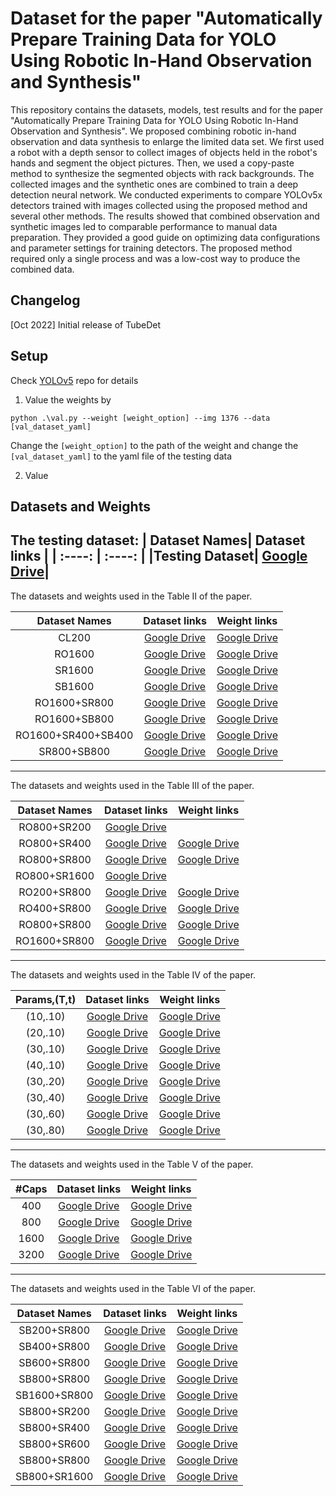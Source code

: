 # Dataset for the paper "Automatically Prepare Training Data for YOLO Using Robotic In-Hand Observation and Synthesis" 

This repository contains the datasets, models, test results and for the paper "Automatically Prepare Training Data for YOLO Using Robotic In-Hand Observation and Synthesis". We proposed combining robotic in-hand observation and data synthesis to enlarge the limited data set. We first used a robot with a depth sensor to collect images of objects held in the robot's hands and segment the object pictures. Then, we used a copy-paste method to synthesize the segmented objects with rack backgrounds. The collected images and the synthetic ones are combined to train a deep detection neural network. We conducted experiments to compare YOLOv5x detectors trained with images collected using the proposed method and several other methods. The results showed that combined observation and synthetic images led to comparable performance to manual data preparation. They provided a good guide on optimizing data configurations and parameter settings for training detectors. The proposed method required only a single process and was a low-cost way to produce the combined data.

## Changelog
[Oct 2022] Initial release of TubeDet
 
## Setup
Check [YOLOv5](https://github.com/ultralytics/yolov5) repo for details

1. Value the weights by 
```
python .\val.py --weight [weight_option] --img 1376 --data [val_dataset_yaml]
``` 
Change the `[weight_option]` to the path of the weight and change the `[val_dataset_yaml]` to the yaml file of the testing data

2. Value 

## Datasets and Weights

The testing dataset:
| Dataset Names| Dataset links |
| :----: | :----: | 
|Testing Dataset| [Google Drive](https://drive.google.com/file/d/1FVQVKF1bVyt6lNHOO-lNxjRlPzYg6EyE/view?usp=sharing)|
---

The datasets and weights used in the Table II of the paper.

| Dataset Names| Dataset links | Weight links |
| :----: | :----: | :----: |
|CL200| [Google Drive](https://drive.google.com/file/d/1o_GysrCxgZ4evxOy9U1NoqxmBXhzqCAx/view?usp=sharing) |[Google Drive](https://drive.google.com/file/d/1Jdg4l6_7SFoGY1qSYZxhF_w7LzRIPYUl/view?usp=sharing) | 
|RO1600| [Google Drive](https://drive.google.com/file/d/1bclJbhRXgGiRFjk2ZY1Ec_o33hQ__15v/view?usp=sharing)|[Google Drive](https://drive.google.com/file/d/1AG2f6lc4VtoxhoXVwDIqCRV-rSL8N4jA/view?usp=sharing) |
|SR1600| [Google Drive](https://drive.google.com/file/d/1daTh6-bJmTEB591Habbsmqf2PSqsj6AA/view?usp=sharing)|[Google Drive](https://drive.google.com/file/d/1HHdR2EPa3tlNSJkYzUfaZNNzlgxKqRw5/view?usp=sharing) |
|SB1600|[Google Drive](https://drive.google.com/file/d/1KC80mR-iO4csqmUPfJtQ00MGWK4Jkc9q/view?usp=sharing)| [Google Drive](https://drive.google.com/file/d/1pajWljRSzOhiuK7AvrdopOI2BO10spk7/view?usp=sharing)|
|RO1600+SR800| [Google Drive](https://drive.google.com/file/d/1WAXnm7OYBK1xFyrRDs8_icCvfAPB7cGQ/view?usp=sharing)|[Google Drive](https://drive.google.com/file/d/1KmowYCw21mH6TRPa2XQ4xH-_49FAYAmq/view?usp=sharing) |
|RO1600+SB800| [Google Drive](https://drive.google.com/file/d/1o8B8hQQQa5khTG_OIOa2XwTCoRBmp_IU/view?usp=sharing)| [Google Drive](https://drive.google.com/file/d/1Y9wuuzRPDFNiv4ODmnJa7cKlxFjtpe7W/view?usp=sharing)|
|RO1600+SR400+SB400| [Google Drive](https://drive.google.com/file/d/1bxhNHoKG7lIWf3eFaQavOztty-CgIAg6/view?usp=sharing)|[Google Drive](https://drive.google.com/file/d/1VxFnEsCQuVrzLfJOa3vzQNFr2TB87TuD/view?usp=sharing) |
|SR800+SB800| [Google Drive](https://drive.google.com/file/d/1b0EkzFMlH7smpIH_jaBBXfiAuspLCQxB/view?usp=sharing)| [Google Drive](https://drive.google.com/file/d/1_Tt9h6ojqrt9UtJ4K5IKLTcr4IuJq4DI/view?usp=sharing)| 

---

The datasets and weights used in the Table III of the paper.

| Dataset Names| Dataset links | Weight links |
| :----: | :----: | :----: |
|RO800+SR200| [Google Drive](https://drive.google.com/file/d/1wjTKqBQW6Qu0KEVwFSHBiGwiAlWSw9fA/view?usp=sharing)| |
|RO800+SR400| [Google Drive](https://drive.google.com/file/d/1s9LjDdTP4ZuoIK2evia3_woCg3JeMsDG/view?usp=sharing)| [Google Drive](https://drive.google.com/file/d/1hbKwdZhnCbDLKmYp7KtncwVyUYdDiQ3M/view?usp=sharing)|
|RO800+SR800| [Google Drive](https://drive.google.com/file/d/1jjNfqu9m48pkGQTy0s_VAxQzlHKrmNg-/view?usp=sharing)| [Google Drive](https://drive.google.com/file/d/1NjBfuyNqvL9aEyI7R9vwDMa0hHzSoFif/view?usp=sharing)|
|RO800+SR1600| [Google Drive](https://drive.google.com/file/d/1_hTMEwx7mjRFNw1rKI41rE4s4Fv4VHwm/view?usp=sharing)| |
|RO200+SR800| [Google Drive](https://drive.google.com/file/d/107dy_vu5Dbqx76SIBQziP_6Kr7MmOwnn/view?usp=sharing)| [Google Drive](https://drive.google.com/file/d/1evNx7a47wlwcqnI3VHpuHbsbuAFTSKL0/view?usp=sharing)|
|RO400+SR800| [Google Drive](https://drive.google.com/file/d/1sSmkcVVtWgLu3y3haOWOBl4hKpkbMvqD/view?usp=sharing) | [Google Drive](https://drive.google.com/file/d/1yAZJU1nRK_otMX77qW7zahFAAA6JH9g_/view?usp=sharing)|
|RO800+SR800| [Google Drive](https://drive.google.com/file/d/1jjNfqu9m48pkGQTy0s_VAxQzlHKrmNg-/view?usp=sharing)| [Google Drive](https://drive.google.com/file/d/1NjBfuyNqvL9aEyI7R9vwDMa0hHzSoFif/view?usp=sharing)|
|RO1600+SR800| [Google Drive](https://drive.google.com/file/d/1WAXnm7OYBK1xFyrRDs8_icCvfAPB7cGQ/view?usp=sharing)|[Google Drive](https://drive.google.com/file/d/1KmowYCw21mH6TRPa2XQ4xH-_49FAYAmq/view?usp=sharing) |

---

The datasets and weights used in the Table IV of the paper.

| Params,(T,t)| Dataset links | Weight links |
| :----: | :----: | :----: |
|(10,.10)| [Google Drive](https://drive.google.com/file/d/11qrU6qkvFCZ4vu9LEy158l1g-GiDZbhA/view?usp=sharing)| [Google Drive](https://drive.google.com/file/d/1o_Khfpxe0UEO4iSXoypnUImtIg7M5rTl/view?usp=sharing)|
|(20,.10)| [Google Drive](https://drive.google.com/file/d/149lGnaz2ePSJh2kbldaXQMGFyCv_2er0/view?usp=sharing)| [Google Drive](https://drive.google.com/file/d/1IAp68JWeKUjYOQCTHo348uWO5AlWKxEv/view?usp=sharing)|
|(30,.10)| [Google Drive](https://drive.google.com/file/d/1K2pnUW3obE8VaVGGYukWZmQiQZb-q-Le/view?usp=sharing)| [Google Drive](https://drive.google.com/file/d/1M7U7ry32nplNEoSmnSevDv_OF_nr_X2k/view?usp=sharing)|
|(40,.10)| [Google Drive](https://drive.google.com/file/d/14lru9jLKaaHkdJquJYvoKmQN-Wn8DzU8/view?usp=sharing)|  [Google Drive](https://drive.google.com/file/d/1j9EUaBhTZMnNUstfiO8JbY1JE4IERLjO/view?usp=sharing)|
|(30,.20)| [Google Drive](https://drive.google.com/file/d/1l-yKUKs1Hwz73W2YAPYex4xD2ttkrghm/view?usp=sharing)| [Google Drive](https://drive.google.com/file/d/1dLY7pBPKIUBBe4BkkUUHUAGYIXvO22NX/view?usp=sharing)|
|(30,.40)| [Google Drive](https://drive.google.com/file/d/1UWxS2PmXlTKw6KMpxM7in9263M49dGJc/view?usp=sharing)| [Google Drive](https://drive.google.com/file/d/1x8NJerGezxP__nInmlUjy7HLRT0D-C1M/view?usp=sharing)|
|(30,.60)| [Google Drive](https://drive.google.com/file/d/16-lLsoQaxdndZRKcX4KFo9CFm69OCvQ3/view?usp=sharing)| [Google Drive](https://drive.google.com/file/d/1aaPNMDYSYnvjsDWC3iB_uLZbZxtNvDdo/view?usp=sharing)|
|(30,.80)| [Google Drive](https://drive.google.com/file/d/106cPWysI56nv_C_3xDABxatPIGjv7AEW/view?usp=sharing)| [Google Drive](https://drive.google.com/file/d/1y44XvwGUkkSPir61OA8IRbx33hMoIvQE/view?usp=sharing)|

---

The datasets and weights used in the Table V of the paper.

| #Caps| Dataset links | Weight links |
| :----: | :----: | :----: |
|400| [Google Drive](https://drive.google.com/file/d/14qyNUPHDe6f7bT1EX5YOrp-vF4F6gMUr/view?usp=sharing)| [Google Drive](https://drive.google.com/file/d/17D99poCkElqfAiOd78Hb1hqtjYh38yIo/view?usp=sharing)|
|800| [Google Drive](https://drive.google.com/file/d/1HxOuIEaejJcEsfHXRZBBzEWlg7NeDQCI/view?usp=sharing)| [Google Drive](https://drive.google.com/file/d/1GsdH5d00ahdAIt78NJbOJLnbI-DT2B5_/view?usp=sharing)|
|1600| [Google Drive](https://drive.google.com/file/d/15NlkB5oG6gJUU6xSLCvDj5DepJqd_kMj/view?usp=sharing)| [Google Drive](https://drive.google.com/file/d/17dHaP3derQzJSi13BGYfdwwfqMQthvmX/view?usp=sharing)|
|3200| [Google Drive](https://drive.google.com/file/d/1b0EkzFMlH7smpIH_jaBBXfiAuspLCQxB/view?usp=sharing)| [Google Drive](https://drive.google.com/file/d/1_Tt9h6ojqrt9UtJ4K5IKLTcr4IuJq4DI/view?usp=sharing)| 
 
---

The datasets and weights used in the Table VI of the paper.

| Dataset Names| Dataset links | Weight links |
| :----: | :----: | :----: |
|SB200+SR800| [Google Drive](https://drive.google.com/file/d/1E5BUioUtqmev5qrIPXpp40BgE_lPOlTA/view?usp=sharing)| [Google Drive](https://drive.google.com/file/d/1og021q1ajWo6cFb4-0VcArNgOmlxaXaV/view?usp=sharing)|
|SB400+SR800| [Google Drive](https://drive.google.com/file/d/13seAmvoGqMM-_KNpYFtNQtbrDctcXeha/view?usp=sharing)| [Google Drive](https://drive.google.com/file/d/1PwLdCS5Vw0rHBUb9ozFzolyObuh0VDea/view?usp=sharing)|
|SB600+SR800| [Google Drive](https://drive.google.com/file/d/1vg3JWr4QzDVV8waiAllT8-G4prv7tD3L/view?usp=sharing)| [Google Drive](https://drive.google.com/file/d/1Zh6zCpn9ZZiuOhfZtDnHvp4oVNRVkT0r/view?usp=sharing) |
|SB800+SR800| [Google Drive](https://drive.google.com/file/d/1b0EkzFMlH7smpIH_jaBBXfiAuspLCQxB/view?usp=sharing)| [Google Drive](https://drive.google.com/file/d/1_Tt9h6ojqrt9UtJ4K5IKLTcr4IuJq4DI/view?usp=sharing)| 
|SB1600+SR800| [Google Drive](https://drive.google.com/file/d/1BeCMifrb4nj5WZO-kF-qFWGK_0dGTUry/view?usp=sharing)| [Google Drive](https://drive.google.com/file/d/1zhFkIADevgVDdvcVpJ6V_dJPjxUF3Bw-/view?usp=sharing)| 
|SB800+SR200| [Google Drive](https://drive.google.com/file/d/1OQyIEN3ylzVpGz--dFjv725McUl4i9Yt/view?usp=sharing)| [Google Drive](https://drive.google.com/file/d/1vg3JWr4QzDVV8waiAllT8-G4prv7tD3L/view?usp=sharing)| 
|SB800+SR400| [Google Drive](https://drive.google.com/file/d/11zcDCVs-PgJ5P7fp11u5JdsSblo13R56/view?usp=sharing)| [Google Drive](https://drive.google.com/file/d/1wQsvuyjEhH6bVr-mu0hRpNAQL6p7-IwC/view?usp=sharing)|
|SB800+SR600| [Google Drive](https://drive.google.com/file/d/1C1_7Kq2An1MlO20-0HSOYxwdm_ueYaYV/view?usp=sharing)| [Google Drive](https://drive.google.com/file/d/1gktpxa6qpEniMsj8RardqlTBL1bqmucS/view?usp=sharing)|
|SB800+SR800| [Google Drive](https://drive.google.com/file/d/1b0EkzFMlH7smpIH_jaBBXfiAuspLCQxB/view?usp=sharing)| [Google Drive](https://drive.google.com/file/d/1_Tt9h6ojqrt9UtJ4K5IKLTcr4IuJq4DI/view?usp=sharing)| 
|SB800+SR1600| [Google Drive](https://drive.google.com/file/d/1FdkHEZSGX9h7dibXWH4iNKudmWphyGaL/view?usp=sharing)| [Google Drive](https://drive.google.com/file/d/1cv1ZYWzfvknaBIKvxe_N31tMggcQ1LdV/view?usp=sharing)| 

 
